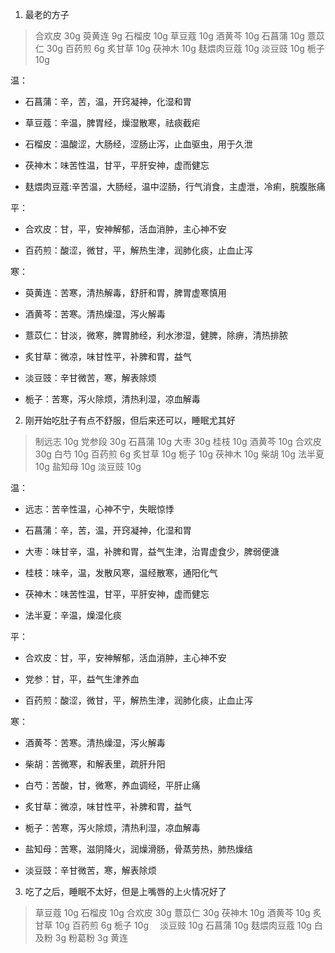 1.  最老的方子

> 合欢皮 30g 萸黄连 9g 石榴皮 10g 草豆蔻 10g
> 酒黄芩 10g 石菖蒲 10g 薏苡仁 30g 百药煎 6g 炙甘草 10g 茯神木 10g 麸煨肉豆蔻 10g 淡豆豉 10g 栀子 10g

温：

- 石菖蒲：辛，苦，温，开窍凝神，化湿和胃
* 草豆蔻：辛温，脾胃经，燥湿散寒，祛痰截疟

- 石榴皮：温酸涩，大肠经，涩肠止泻，止血驱虫，用于久泄

- 茯神木：味苦性温，甘平，平肝安神，虚而健忘

- 麸煨肉豆蔻:辛苦温，大肠经，温中涩肠，行气消食，主虚泄，冷痢，脘腹胀痛

平：

- 合欢皮：甘，平，安神解郁，活血消肿，主心神不安

- 百药煎：酸涩，微甘，平，解热生津，润肺化痰，止血止泻

寒：

- 萸黄连：苦寒，清热解毒，舒肝和胃，脾胃虚寒慎用

- 酒黄芩：苦寒。清热燥湿，泻火解毒

- 薏苡仁：甘淡，微寒，脾胃肺经，利水渗湿，健脾，除痹，清热排脓

- 炙甘草：微凉，味甘性平，补脾和胃，益气

- 淡豆豉：辛甘微苦，寒，解表除烦

- 栀子：苦寒，泻火除烦，清热利湿，凉血解毒

2.  刚开始吃肚子有点不舒服，但后来还可以，睡眠尤其好

> 制远志 10g 党参段 30g 石菖蒲 10g 大枣 30g 桂枝 10g 酒黄芩 10g 合欢皮 30g 白芍 10g 百药煎 6g 炙甘草 10g 栀子 10g 茯神木 10g
> 柴胡 10g 法半夏 10g 盐知母 10g 淡豆豉 10g

温：

- 远志：苦辛性温，心神不宁，失眠惊悸

- 石菖蒲：辛，苦，温，开窍凝神，化湿和胃

- 大枣：味甘辛，温，补脾和胃，益气生津，治胃虚食少，脾弱便溏

- 桂枝：味辛，温，发散风寒，温经散寒，通阳化气

- 茯神木：味苦性温，甘平，平肝安神，虚而健忘

- 法半夏：辛温，燥湿化痰

平：

- 合欢皮：甘，平，安神解郁，活血消肿，主心神不安

- 党参：甘，平，益气生津养血

- 百药煎：酸涩，微甘，平，解热生津，润肺化痰，止血止泻

寒：

- 酒黄芩：苦寒。清热燥湿，泻火解毒

- 柴胡：苦微寒，和解表里，疏肝升阳

- 白芍：苦酸，甘，微寒，养血调经，平肝止痛

- 炙甘草：微凉，味甘性平，补脾和胃，益气

- 栀子：苦寒，泻火除烦，清热利湿，凉血解毒

- 盐知母：苦寒，滋阴降火，润燥滑肠，骨蒸劳热，肺热燥结

- 淡豆豉：辛甘微苦，寒，解表除烦

3.  吃了之后，睡眠不太好，但是上嘴唇的上火情况好了

> 草豆蔻 10g 石榴皮 10g 合欢皮 30g 薏苡仁 30g 茯神木 10g 酒黄芩 10g 炙甘草 10g 百药煎 6g 栀子 10g 　淡豆豉 10g 石菖蒲 10g 麸煨肉豆蔻 10g 白及粉 3g 粉葛粉 3g 黄连
